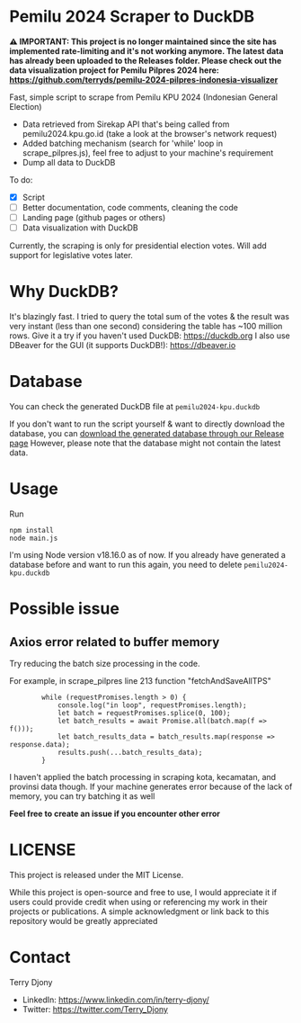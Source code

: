 # Pemilu 2024 Scraper to DuckDB

**⚠️ IMPORTANT: This project is no longer maintained since the site has implemented rate-limiting and it's not working anymore. The latest data has already been uploaded to the Releases folder. Please check out the data visualization project for Pemilu Pilpres 2024 here: https://github.com/terryds/pemilu-2024-pilpres-indonesia-visualizer**

Fast, simple script to scrape from Pemilu KPU 2024 (Indonesian General Election)

- Data retrieved from Sirekap API that's being called from pemilu2024.kpu.go.id (take a look at the browser's network request)
- Added batching mechanism (search for 'while' loop in scrape_pilpres.js), feel free to adjust to your machine's requirement
- Dump all data to DuckDB

To do:
- [x] Script
- [ ] Better documentation, code comments, cleaning the code
- [ ] Landing page (github pages or others)
- [ ] Data visualization with DuckDB

Currently, the scraping is only for presidential election votes.
Will add support for legislative votes later.

# Why DuckDB?

It's blazingly fast.
I tried to query the total sum of the votes & the result was very instant (less than one second) considering the table has ~100 million rows.
Give it a try if you haven't used DuckDB: https://duckdb.org 
I also use DBeaver for the GUI (it supports DuckDB!): https://dbeaver.io

# Database

You can check the generated DuckDB file at `pemilu2024-kpu.duckdb`

If you don't want to run the script yourself & want to directly download the database, you can [download the generated database through our Release page](https://github.com/terryds/pemilu-2024-scraper/releases)
However, please note that the database might not contain the latest data.

# Usage

Run 
```
npm install
node main.js
```

I'm using Node version v18.16.0 as of now.
If you already have generated a database before and want to run this again, you need to delete `pemilu2024-kpu.duckdb`



# Possible issue

## Axios error related to buffer memory

Try reducing the batch size processing in the code.

For example, in scrape_pilpres line 213 function "fetchAndSaveAllTPS"
```
        while (requestPromises.length > 0) {
            console.log("in loop", requestPromises.length);
            let batch = requestPromises.splice(0, 100);
            let batch_results = await Promise.all(batch.map(f => f()));
            let batch_results_data = batch_results.map(response => response.data);
            results.push(...batch_results_data);
        }
```
I haven't applied the batch processing in scraping kota, kecamatan, and provinsi data though.
If your machine generates error because of the lack of memory, you can try batching it as well


**Feel free to create an issue if you encounter other error**

# LICENSE

This project is released under the MIT License.

While this project is open-source and free to use, I would appreciate it if users could provide credit when using or referencing my work in their projects or publications.
A simple acknowledgment or link back to this repository would be greatly appreciated

# Contact

Terry Djony
- LinkedIn: https://www.linkedin.com/in/terry-djony/
- Twitter: https://twitter.com/Terry_Djony
